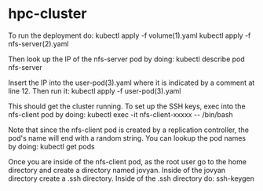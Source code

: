 # hpc-cluster
To run the deployment do:
kubectl apply -f volume(1).yaml
kubectl apply -f nfs-server(2).yaml

Then look up the IP of the nfs-server pod by doing:
kubectl describe pod nfs-server

Insert the IP into the user-pod(3).yaml where it is indicated by a comment at line 12.
Then run it:
kubectl apply -f user-pod(3).yaml

This should get the cluster running. To set up the SSH keys, exec into the nfs-client pod by doing:
kubectl exec -it nfs-client-xxxxx -- /bin/bash

Note that since the nfs-client pod is created by a replication controller, the pod's name will end with a random string.
You can lookup the pod names by doing:
kubectl get pods

Once you are inside of the nfs-client pod, as the root user go to the home directory and create a directory named jovyan.
Inside of the jovyan directory create a .ssh directory. Inside of the .ssh directory do:
ssh-keygen

